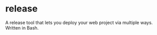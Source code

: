 release
=======

A release tool that lets you deploy your web project via multiple ways. Written in Bash.
